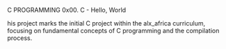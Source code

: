 C PROGRAMMING 0x00. C - Hello, World

his project marks the initial C project within the alx_africa curriculum, focusing on fundamental concepts of C programming and the compilation process.
